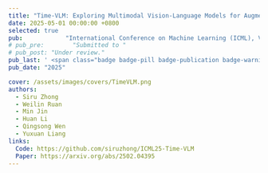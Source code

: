 ```yaml
---
title: "Time-VLM: Exploring Multimodal Vision-Language Models for Augmented Time Series Forecasting"
date: 2025-05-01 00:00:00 +0800
selected: true
pub:            "International Conference on Machine Learning (ICML), Vancouver, Canada"
# pub_pre:        "Submitted to "
# pub_post: "Under review."
pub_last: ' <span class="badge badge-pill badge-publication badge-warning">Poster</span>'
pub_date: "2025"

cover: /assets/images/covers/TimeVLM.png
authors:
  - Siru Zhong
  - Weilin Ruan
  - Min Jin
  - Huan Li
  - Qingsong Wen
  - Yuxuan Liang
links:
  Code: https://github.com/siruzhong/ICML25-Time-VLM
  Paper: https://arxiv.org/abs/2502.04395
---
```

